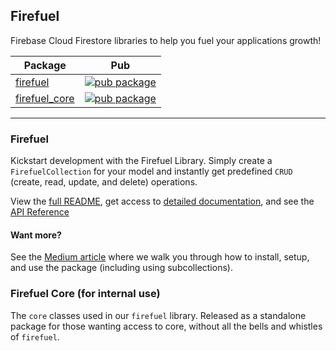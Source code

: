 ## Firefuel

Firebase Cloud Firestore libraries to help you fuel your applications growth!

| Package | Pub |
| -- | -- |
| [firefuel](https://github.com/SupposedlySam/firefuel/tree/main/packages/firefuel)           | [![pub package](https://img.shields.io/pub/v/firefuel.svg)](https://pub.dev/packages/firefuel) |
| [firefuel_core](https://github.com/SupposedlySam/firefuel/tree/main/packages/firefuel_core) | [![pub package](https://img.shields.io/pub/v/firefuel_core.svg)](https://pub.dev/packages/firefuel_core)         |

---

### Firefuel

Kickstart development with the Firefuel Library. Simply create a `FirefuelCollection` for your model and instantly get predefined `CRUD` (create, read, update, and delete) operations. 

View the [full README](https://github.com/SupposedlySam/firefuel/tree/main/packages/firefuel), get access to [detailed documentation](http://firefueldocs.dev), and see the [API Reference](https://pub.dev/documentation/firefuel/latest/)

#### Want more?
See the [Medium article](https://supposedlysam.medium.com/firefuel-basics-e4d97f1685c9) where we walk you through how to install, setup, and use the package (including using subcollections).



### Firefuel Core (for internal use)

The `core` classes used in our `firefuel` library. Released as a standalone package for those wanting access to core, without all the bells and whistles of `firefuel`.
